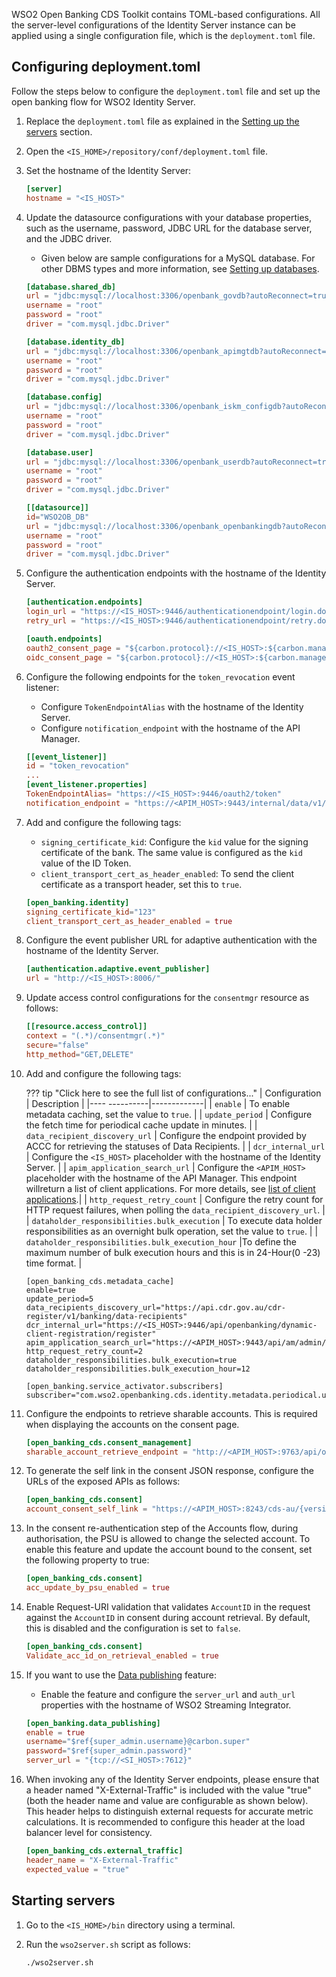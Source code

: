 WSO2 Open Banking CDS Toolkit contains TOML-based configurations. All the server-level configurations of the Identity 
Server instance can be applied using a single configuration file, which is the `deployment.toml` file. 

## Configuring deployment.toml

Follow the steps below to configure the `deployment.toml` file and set up the open banking flow for WSO2 Identity Server.

1. Replace the `deployment.toml` file as explained in the 
[Setting up the servers](setting-up-servers.md#copying-the-deploymenttoml) section.
 
2. Open the `<IS_HOME>/repository/conf/deployment.toml` file.

3. Set the hostname of the Identity Server:

    ``` toml
    [server]	
    hostname = "<IS_HOST>"	 
    ```
   
4. Update the datasource configurations with your database properties, such as the username, password, JDBC URL for the 
database server, and the JDBC driver. 

    - Given below are sample configurations for a MySQL database. For other DBMS types and more information, 
    see [Setting up databases](setting-up-databases.md).

    ```toml tab='shared_db'
    [database.shared_db]
    url = "jdbc:mysql://localhost:3306/openbank_govdb?autoReconnect=true&amp;useSSL=false"
    username = "root"
    password = "root"
    driver = "com.mysql.jdbc.Driver"
    ```
   
    ```toml tab='identity_db'
    [database.identity_db]
    url = "jdbc:mysql://localhost:3306/openbank_apimgtdb?autoReconnect=true&amp;useSSL=false"
    username = "root"
    password = "root"
    driver = "com.mysql.jdbc.Driver"
    ```
     
    ```toml tab='config'
    [database.config]
    url = "jdbc:mysql://localhost:3306/openbank_iskm_configdb?autoReconnect=true&amp;useSSL=false"
    username = "root"
    password = "root"
    driver = "com.mysql.jdbc.Driver"
    ```
    
    ```toml tab='user'
    [database.user]
    url = "jdbc:mysql://localhost:3306/openbank_userdb?autoReconnect=true&amp;useSSL=false"
    username = "root"
    password = "root"
    driver = "com.mysql.jdbc.Driver"
    ```
    
    ```toml tab='WSO2OB_DB'
    [[datasource]]
    id="WSO2OB_DB"
    url = "jdbc:mysql://localhost:3306/openbank_openbankingdb?autoReconnect=true&amp;useSSL=false"
    username = "root"
    password = "root"
    driver = "com.mysql.jdbc.Driver"
    ```

5. Configure the authentication endpoints with the hostname of the Identity Server.

    ``` toml
    [authentication.endpoints]	
    login_url = "https://<IS_HOST>:9446/authenticationendpoint/login.do"	
    retry_url = "https://<IS_HOST>:9446/authenticationendpoint/retry.do"
    ```
   
    ``` toml
    [oauth.endpoints]	
    oauth2_consent_page = "${carbon.protocol}://<IS_HOST>:${carbon.management.port}/ob/authenticationendpoint/oauth2_authz.do"	
    oidc_consent_page = "${carbon.protocol}://<IS_HOST>:${carbon.management.port}/ob/authenticationendpoint/oauth2_consent.do"
    ```
   
6. Configure the following endpoints for the `token_revocation` event listener:
 
    - Configure `TokenEndpointAlias` with the hostname of the Identity Server.
    - Configure `notification_endpoint` with the hostname of the API Manager.  

    ``` toml
    [[event_listener]]	
    id = "token_revocation"	
    ...
    [event_listener.properties]
    TokenEndpointAlias= "https://<IS_HOST>:9446/oauth2/token"	
    notification_endpoint = "https://<APIM_HOST>:9443/internal/data/v1/notify"	
    ```

7. Add and configure the following tags:
    - `signing_certificate_kid`: Configure the `kid` value for the signing certificate of the bank. The same value is 
    configured as the `kid` value of the ID Token.
    - `client_transport_cert_as_header_enabled`: To send the client certificate as a transport header, set this to `true`.

    ``` toml
    [open_banking.identity]
    signing_certificate_kid="123"
    client_transport_cert_as_header_enabled = true
    ```

8. Configure the event publisher URL for adaptive authentication with the hostname of the Identity Server.

    ``` toml
    [authentication.adaptive.event_publisher]	
    url = "http://<IS_HOST>:8006/"
    ```

9. Update access control configurations for the `consentmgr` resource as follows: 

    ``` toml
    [[resource.access_control]]
    context = "(.*)/consentmgr(.*)"
    secure="false"
    http_method="GET,DELETE"
    ```

10. Add and configure the following tags:

    ??? tip "Click here to see the full list of configurations..."
        | Configuration | Description                                                                                                                                                  | 
        |---- ----------|-------------|
        | `enable` | To enable metadata caching, set the value to `true`.                                                                                                         |
        | `update_period` | Configure the fetch time for periodical cache update in minutes.                                                                                             |
        | `data_recipient_discovery_url` | Configure the endpoint provided by ACCC for retrieving the statuses of Data Recipients.                                                                      |
        | `dcr_internal_url` | Configure the `<IS_HOST>` placeholder with the hostname of the Identity Server.                                                                              |
        | `apim_application_search_url`  | Configure the `<APIM_HOST>` placeholder with the hostname of the API Manager. This endpoint willreturn a list of client applications. For more details, see [list of client applications](https://apim.docs.wso2.com/en/4.0.0/reference/product-apis/admin-apis/admin-v2/admin-v2/#tag/Applications/paths/~1applications/get).|
        | `http_request_retry_count` | Configure the retry count for HTTP request failures, when polling the `data_recipient_discovery_url`.                                                                                             |
        | `dataholder_responsibilities.bulk_execution` | To execute data holder responsibilities as an overnight bulk operation, set the value to `true`.                                                                      |
        | `dataholder_responsibilities.bulk_execution_hour` |To define the maximum number of bulk execution hours and this is in 24-Hour(0 -23) time format.                                                                             |

      ```
      [open_banking_cds.metadata_cache]
      enable=true
      update_period=5
      data_recipients_discovery_url="https://api.cdr.gov.au/cdr-register/v1/banking/data-recipients"
      dcr_internal_url="https://<IS_HOST>:9446/api/openbanking/dynamic-client-registration/register"
      apim_application_search_url="https://<APIM_HOST>:9443/api/am/admin/v2/applications"
      http_request_retry_count=2
      dataholder_responsibilities.bulk_execution=true
      dataholder_responsibilities.bulk_execution_hour=12
      ```
      ```
      [open_banking.service_activator.subscribers]
      subscriber="com.wso2.openbanking.cds.identity.metadata.periodical.updater.internal.MetadataScheduledTaskObserver"
      ```
    
11. Configure the endpoints to retrieve sharable accounts. This is required when displaying the accounts on 
the consent page.

    ``` toml
    [open_banking_cds.consent_management]
    sharable_account_retrieve_endpoint = "http://<APIM_HOST>:9763/api/openbanking/cds/backend/services/bankaccounts/bankaccountservice/sharable-accounts"
    ```

12. To generate the self link in the consent JSON response, configure the URLs of the exposed APIs as follows:
   
    ``` toml
    [open_banking_cds.consent]
    account_consent_self_link = "https://<APIM_HOST>:8243/cds-au/{version}/banking/accounts"
    ```

13. In the consent re-authentication step of the Accounts flow, during authorisation, the PSU is allowed to change the 
selected account. To enable this feature and update the account bound to the consent, set the following property to true:

    ``` toml
    [open_banking_cds.consent]
    acc_update_by_psu_enabled = true
    ```

14. Enable Request-URI validation that validates `AccountID` in the request against the `AccountID` in consent during 
account retrieval. By default, this is disabled and the configuration is set to `false`.

    ``` toml
    [open_banking_cds.consent]
    Validate_acc_id_on_retrieval_enabled = true
    ```
    
15. If you want to use the [Data publishing](../learn/data-publishing.md) feature:

    - Enable the feature and configure the `server_url` and `auth_url` properties with the hostname of WSO2 Streaming 
    Integrator.

    ``` toml
    [open_banking.data_publishing]	
    enable = true	
    username="$ref{super_admin.username}@carbon.super"	
    password="$ref{super_admin.password}"	
    server_url = "{tcp://<SI_HOST>:7612}"	
    ```

16. When invoking any of the Identity Server endpoints, please ensure that a header named "X-External-Traffic" is included with the value "true" (both the header name and value are configurable as shown below). This header helps to distinguish external requests for accurate metric calculations. It is recommended to configure this header at the load balancer level for consistency.

    ``` toml
    [open_banking_cds.external_traffic]
    header_name = "X-External-Traffic"
    expected_value = "true"		
    ```   

## Starting servers

1. Go to the `<IS_HOME>/bin` directory using a terminal.

2. Run the `wso2server.sh` script as follows:

    ``` bash
    ./wso2server.sh
    ``` 
    

